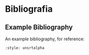 # Bibliografia

## Example Bibliography

An example bibliography, for reference:

```{bibliography} references.bib
:style: unsrtalpha
```